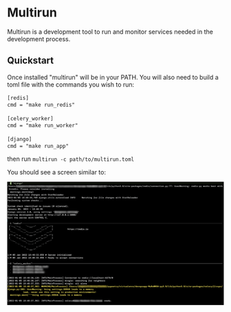 Multirun
========

Multirun is a development tool to run and monitor services needed in the development process.

Quickstart
----------

Once installed "multirun" will be in your PATH. You will also need to build a toml file with the commands
you wish to run:

```
[redis]
cmd = "make run_redis"

[celery_worker]
cmd = "make run_worker"

[django]
cmd = "make run_app"
```

then run `multirun -c path/to/multirun.toml`  

You should see a screen similar to:

![screenshot of multirun](screenshot.png)
